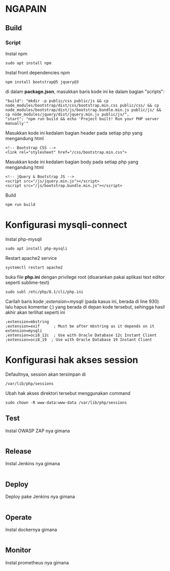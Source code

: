 # NGAPAIN

## Build
### Script
Instal npm
```
sudo apt install npm
```
Instal front dependencies npm
```
npm install bootstrap@5 jquery@3
```
di dalam <b>package.json</b>, masukkan baris kode ini ke dalam bagian "scripts":
```
"build": "mkdir -p public/css public/js && cp node_modules/bootstrap/dist/css/bootstrap.min.css public/css/ && cp node_modules/bootstrap/dist/js/bootstrap.bundle.min.js public/js/ && cp node_modules/jquery/dist/jquery.min.js public/js/",
"start": "npm run build && echo 'Project built! Run your PHP server manually'"
```
Masukkan kode ini kedalam bagian header pada setiap php yang mengandung html
```
<!-- Bootstrap CSS -->
<link rel="stylesheet" href="/css/bootstrap.min.css">
```
Masukkan kode ini kedalam bagian body pada setiap php yang mengandung html
```
<!-- jQuery & Bootstrap JS -->
<script src="/js/jquery.min.js"></script>
<script src="/js/bootstrap.bundle.min.js"></script>
```
Build
```
npm run build
```
# Konfigurasi mysqli-connect
Instal php-mysqli
```
sudo apt install php-mysqli
```
Restart apache2 service
```
systemctl restart apache2
```
buka file <b>php.ini</b> dengan privilege root (disarankan pakai aplikasi text editor seperti sublime-text)
```
sudo subl /etc/php/8.1/cli/php.ini
```
Carilah baris kode *;extension=mysqli* (pada kasus ini, berada di line 930) lalu hapus komentar (;) yang berada di depan kode tersebut, sehingga hasil akhir akan terlihat seperti ini
```
;extension=mbstring
;extension=exif      ; Must be after mbstring as it depends on it
extension=mysqli
;extension=oci8_12c  ; Use with Oracle Database 12c Instant Client
;extension=oci8_19  ; Use with Oracle Database 19 Instant Client
```
# Konfigurasi hak akses session
Defaultnya, session akan tersimpan di
```
/var/lib/php/sessions
```
Ubah hak akses direktori tersebut menggunakan command
```
sudo chown -R www-data:www-data /var/lib/php/sessions
```

## Test
Instal OWASP ZAP nya gimana
```

```

## Release
Instal Jenkins nya gimana
```

```

## Deploy
Deploy pake Jenkins nya gimana
```

```

## Operate
Instal dockernya gimana
```

```

## Monitor
Instal prometheus nya gimana
```

```
